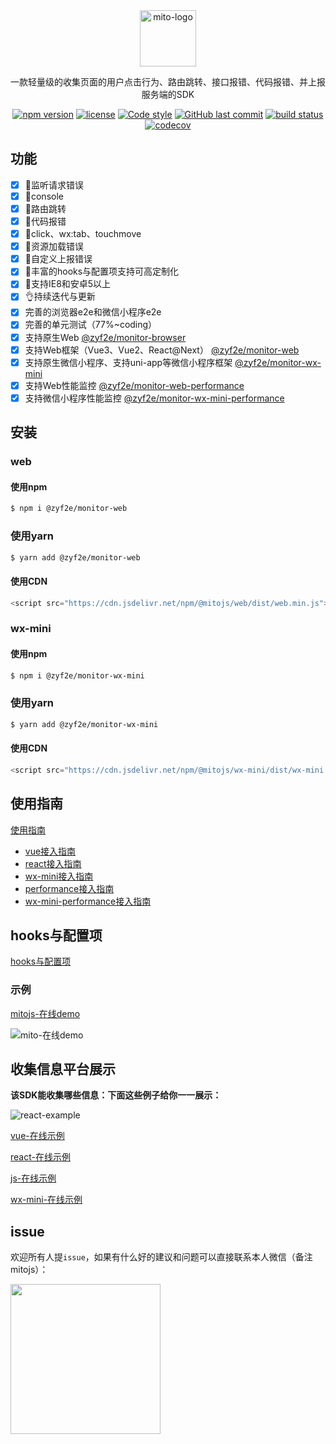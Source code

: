 <div align="center">
    <a href="#" target="_blank">
    <img src="https://tva1.sinaimg.cn/large/008i3skNly1gql8asit7qj30de05c3yg.jpg" alt="mito-logo" height="90">
    </a>
    <p>一款轻量级的收集页面的用户点击行为、路由跳转、接口报错、代码报错、并上报服务端的SDK</p>

[![npm version](https://img.shields.io/npm/v/@zyf2e/monitor-web.svg?style=flat-square)](https://www.npmjs.com/package/@zyf2e/monitor-web)
[![license](https://img.shields.io/github/license/clouDr-f2e/mitojs)](https://github.com/clouDr-f2e/mitojs/blob/dev/LICENSE)
[![Code style](https://img.shields.io/badge/code_style-prettier-ff69b4.svg?style=flat-square)](https://github.com/prettier/prettier)
[![GitHub last commit](https://img.shields.io/github/last-commit/clouDr-f2e/mitojs.svg?style=flat-square)](https://github.com/clouDr-f2e/mitojs/commits/master)
[![build status](https://img.shields.io/travis/clouDr-f2e/mitojs/master.svg?style=flat-square)](https://travis-ci.com/github/clouDr-f2e/mitojs)
[![codecov](https://codecov.io/gh/clouDr-f2e/mitojs/branch/master/graph/badge.svg?token=W7JP5GDOM7)](https://codecov.io/gh/clouDr-f2e/mitojs)

<!-- [![npm downloads](https://img.shields.io/npm/dm/@zyf2e/mitojs.svg?style=flat-square)](http://npm-stat.com/charts.html?package=@zyf2e/mitojs) -->


</div>

## 功能

- [x] 🔨监听请求错误
- [x] 🔨console
- [x] 🔨路由跳转
- [x] 🔨代码报错
- [x] 🔨click、wx:tab、touchmove
- [x] 🔨资源加载错误
- [x] 🏅自定义上报错误
- [x] 🚀丰富的hooks与配置项支持可高定制化
- [x] 🌝支持IE8和安卓5以上
- [x] 👌持续迭代与更新
- [x] 完善的浏览器e2e和微信小程序e2e
- [x] 完善的单元测试（77%~coding）
- [x] 支持原生Web [@zyf2e/monitor-browser](https://github.com/clouDr-f2e/mitojs/tree/master/packages/browser)
- [x] 支持Web框架（Vue3、Vue2、React@Next） [@zyf2e/monitor-web](https://github.com/clouDr-f2e/mitojs/tree/master/packages/web)
- [x] 支持原生微信小程序、支持uni-app等微信小程序框架 [@zyf2e/monitor-wx-mini](https://github.com/clouDr-f2e/mitojs/tree/master/packages/wx-mini)
- [x] 支持Web性能监控 [@zyf2e/monitor-web-performance](https://github.com/clouDr-f2e/mitojs/tree/master/packages/web-performance)
- [x] 支持微信小程序性能监控 [@zyf2e/monitor-wx-mini-performance](https://github.com/clouDr-f2e/mitojs/tree/master/packages/wx-mini-performance)

## 安装

### web

#### 使用npm

```bash
$ npm i @zyf2e/monitor-web
```

### 使用yarn

```bash
$ yarn add @zyf2e/monitor-web
```

#### 使用CDN

```javascript
<script src="https://cdn.jsdelivr.net/npm/@mitojs/web/dist/web.min.js"></script>
```

### wx-mini

#### 使用npm

```bash
$ npm i @zyf2e/monitor-wx-mini
```

### 使用yarn

```bash
$ yarn add @zyf2e/monitor-wx-mini
```

#### 使用CDN

```javascript
<script src="https://cdn.jsdelivr.net/npm/@mitojs/wx-mini/dist/wx-mini.js"></script>
```

## 使用指南

[使用指南](https://github.com/clouDr-f2e/mitojs/blob/master/docs/guide.md)

* [vue接入指南](https://github.com/clouDr-f2e/mitojs/blob/master/docs/guide.md#Vue)
* [react接入指南](https://github.com/clouDr-f2e/mitojs/blob/master/docs/guide.md#react)
* [wx-mini接入指南](https://github.com/clouDr-f2e/mitojs/blob/master/docs/guide.md#微信小程序)
* [performance接入指南](https://github.com/clouDr-f2e/mitojs/blob/dev/docs/performance.md)
* [wx-mini-performance接入指南](https://github.com/clouDr-f2e/mitojs/blob/dev/docs/wx-mini-performance.md)


## hooks与配置项

[hooks与配置项](https://github.com/clouDr-f2e/mitojs/blob/master/docs/option.md)



### 示例
[mitojs-在线demo](https://static.91jkys.com/web/mito-vue-demo/#/demo/one)

![mito-在线demo](https://tva1.sinaimg.cn/large/008eGmZEly1gmxgn4y1sag315g0m2hdt.gif)


## 收集信息平台展示

**该SDK能收集哪些信息：下面这些例子给你一一展示：**

![react-example](https://tva1.sinaimg.cn/large/008eGmZEly1gmxggqptzwg30u00hoe84.gif)

[vue-在线示例](https://static.91jkys.com/f2e/mito-error-example/#/errors/1/info)

[react-在线示例](https://static.91jkys.com/f2e/mito-error-example/#/errors/2/info)

[js-在线示例](https://static.91jkys.com/f2e/mito-error-example/#/errors/3/info)

[wx-mini-在线示例](https://static.91jkys.com/f2e/mito-error-example/#/errors/4/info)

## issue

欢迎所有人提`issue`，如果有什么好的建议和问题可以直接联系本人微信（备注mitojs）：

<img src="https://tva1.sinaimg.cn/large/008eGmZEly1gmtfid3hrfj30kw0r2wfk.jpg" width="240px" />



